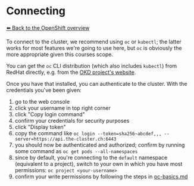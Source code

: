 # Connecting

[⬅️ Back to the OpenShift overview](README.md)

To connect to the cluster, we recommend using `oc` or `kubectl`; the latter works for most features we're going to use here, but `oc` is obviously the more appropriate given this courses scope.

You can get the `oc` CLI distribution (which also includes `kubectl`) from RedHat directly, e.g. from the [OKD project's website](https://docs.okd.io/4.16/cli_reference/openshift_cli/getting-started-cli.html#cli-getting-started).

Once you have that installed, you can authenticate to the cluster. With the credentials you've been given:
1. go to the web console
2. click your username in top right corner
3. click "Copy login command"
4. confirm your credentials for security purposes
5. click "Display token"
6. copy the command like `oc login --token=sha256~abcdef,,, --server=https://api.the-cluster.ch:6443`
7. you should now be authenticated and authorized; confirm by running some command as `oc get pods --all-namespaces`
8. since by default, you're connecting to the `default` namespace (equivalent to a project), switch to your own in which you have most permissions: `oc project <your-username>`
9. confirm your write permissions by following the steps in [oc-basics.md](./oc-basics.md)

